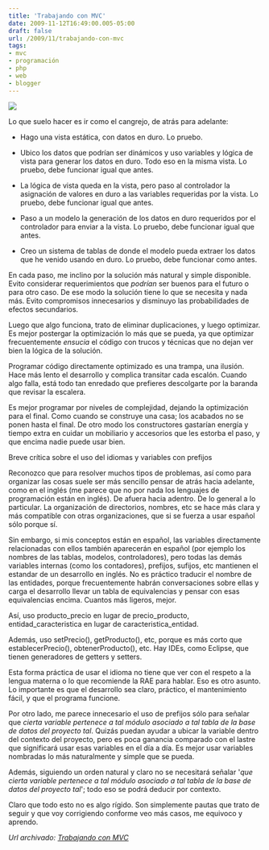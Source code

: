 ```yaml
---
title: 'Trabajando con MVC'
date: 2009-11-12T16:49:00.005-05:00
draft: false
url: /2009/11/trabajando-con-mvc
tags: 
- mvc
- programación
- php
- web
- blogger
---
```


[![](https://1.bp.blogspot.com/_K2xwnQ4Llso/SvyGhDAupyI/AAAAAAAAAIE/BMymWRYXVuo/s320/zen_piedras.jpg)](https://1.bp.blogspot.com/_K2xwnQ4Llso/SvyGhDAupyI/AAAAAAAAAIE/BMymWRYXVuo/s1600-h/zen_piedras.jpg)  

Lo que suelo hacer es ir como el cangrejo, de atrás para adelante:  

*   Hago una vista estática, con datos en duro. Lo pruebo.  
    
*   Ubico los datos que podrían ser dinámicos y uso variables y lógica de vista para generar los datos en duro. Todo eso en la misma vista. Lo pruebo, debe funcionar igual que antes.  
    
*   La lógica de vista queda en la vista, pero paso al controlador la asignación de valores en duro a las variables requeridas por la vista. Lo pruebo, debe funcionar igual que antes.
*   Paso a un modelo la generación de los datos en duro requeridos por el controlador para enviar a la vista. Lo pruebo, debe funcionar igual que antes.
*   Creo un sistema de tablas de donde el modelo pueda extraer los datos que he venido usando en duro. Lo pruebo, debe funcionar como antes.

  
En cada paso, me inclino por la solución más natural y simple disponible. Evito considerar requerimientos que _podrían_ ser buenos para el futuro o para otro caso. De ese modo la solución tiene lo que se necesita y nada más. Evito compromisos innecesarios y disminuyo las probabilidades de efectos secundarios.  
  
Luego que algo funciona, trato de eliminar duplicaciones, y luego optimizar. Es mejor postergar la optimización lo más que se pueda, ya que optimizar frecuentemente _ensucia_ el código con trucos y técnicas que no dejan ver bien la lógica de la solución.  
  
Programar código directamente optimizado es una trampa, una ilusión. Hace más lento el desarrollo y complica transitar cada escalón. Cuando algo falla, está todo tan enredado que prefieres descolgarte por la baranda que revisar la escalera.  
  
Es mejor programar por niveles de complejidad, dejando la optimización para el final. Como cuando se construye una casa; los acabados no se ponen hasta el final. De otro modo los constructores gastarían energía y tiempo extra en cuidar un mobiliario y accesorios que les estorba el paso, y que encima nadie puede usar bien.  
  

Breve crítica sobre el uso del idiomas y variables con prefijos  

  
Reconozco que para resolver muchos tipos de problemas, así como para organizar las cosas suele ser más sencillo pensar de atrás hacia adelante, como en el inglés (me parece que no por nada los lenguajes de programación están en inglés). De afuera hacia adentro. De lo general a lo particular. La organización de directorios, nombres, etc se hace más clara y más compatible con otras organizaciones, que si se fuerza a usar español sólo porque sí.  
  
Sin embargo, si mis conceptos están en español, las variables directamente relacionadas con ellos también aparecerán en español (por ejemplo los nombres de las tablas, modelos, controladores), pero todas las demás variables internas (como los contadores), prefijos, sufijos, etc mantienen el estandar de un desarrollo en inglés. No es práctico traducir el nombre de las entidades, porque frecuentemente habrán conversaciones sobre ellas y carga el desarrollo llevar un tabla de equivalencias y pensar con esas equivalencias encima. Cuantos más ligeros, mejor.  
  
Así, uso producto\_precio en lugar de precio\_producto, entidad\_caracteristica en lugar de caracteristica\_entidad.  
  
Además, uso setPrecio(), getProducto(), etc, porque es más corto que establecerPrecio(), obtenerProducto(), etc. Hay IDEs, como Eclipse, que tienen generadores de getters y setters.  
  
Esta forma práctica de usar el idioma no tiene que ver con el respeto a la lengua materna o lo que recomiende la RAE para hablar. Eso es otro asunto. Lo importante es que el desarrollo sea claro, práctico, el mantenimiento fácil, y que el programa funcione.  
  
Por otro lado, me parece innecesario el uso de prefijos sólo para señalar que _cierta variable pertenece a tal módulo asociado a tal tabla de la base de datos del proyecto tal_. Quizás puedan ayudar a ubicar la variable dentro del contexto del proyecto, pero es poca ganancia comparado con el lastre que significará usar esas variables en el día a día. Es mejor usar variables nombradas lo más naturalmente y simple que se pueda.  
  
Además, siguiendo un orden natural y claro no se necesitará señalar '_que cierta variable pertenece a tal módulo asociado a tal tabla de la base de datos del proyecto tal_'; todo eso se podrá deducir por contexto.  
  
Claro que todo esto no es algo rígido. Son simplemente pautas que trato de seguir y que voy corrigiendo conforme veo más casos, me equivoco y aprendo.

_*Url archivado: [Trabajando con MVC](https://akcdev.blogspot.com/2009/11/trabajando-con-mvc.html)*_
